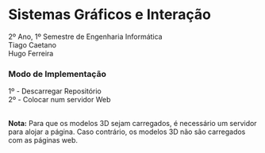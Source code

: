 # Sistemas Gráficos e Interação
2º Ano, 1º Semestre de Engenharia Informática </br>
Tiago Caetano </br>
Hugo Ferreira </br>


### Modo de Implementação
1º - Descarregar Repositório </br>
2º - Colocar num servidor Web </br></br>

**Nota:** Para que os modelos 3D sejam carregados, é necessário um servidor para alojar a página. Caso contrário, os modelos 3D não são carregados com as páginas web.

